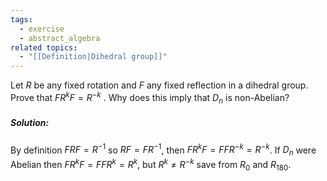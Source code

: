 ```yaml
---
tags:
  - exercise
  - abstract_algebra
related topics:
  - "[[Definition|Dihedral group]]"
---
```

Let $R$ be any fixed rotation and $F$ any fixed reflection in a dihedral group. Prove that $FR^kF = R^{−k}$ . Why does this imply that $D_n$ is non-Abelian?
##### Solution:
By definition $FRF= R^{-1}$ so $RF=FR^{-1}$, then $FR^{k}F=FFR^{-k}=R^{-k}$. If $D_n$ were Abelian then $FR^{k}F=FFR^k=R^k$, but $R^k\neq R^{-k}$ save from $R_{0}$ and $R_{180}$.